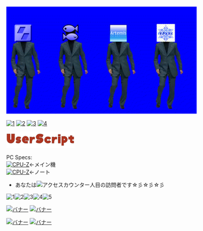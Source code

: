 [![新ADV島BB](image.gif)](ons_convlist.md)

[![1](https://web.archive.org/web/20100522220543im_/http://dietnavi.com/banner/120-60-3.gif)](https://www.youtube.com/watch?v=dQw4w9WgXcQ)
[![2](http://www.gendama.jp/img/invitation_banner23.gif)](https://www.youtube.com/watch?v=E9de-cmycx8)
[![3](http://img.pointi.jp/bn/bn120_60.gif)](https://www.youtube.com/watch?v=eYuUAGXN0KM)
[![4](https://www.chobirich.com/img/mypage/introduse/friend_120_60_b.gif)](https://www.youtube.com/watch?v=LLFhKaqnWwk)

[![us](image2.png)](https://github.com/Prince-of-sea/UserscriptWorks_mk2)

PC Specs:<br>
[![CPU-Z](https://valid.x86.fr/cache/banner/izbfap-2.png)](https://valid.x86.fr/izbfap)←メイン機<br>
[![CPU-Z](https://valid.x86.fr/cache/banner/4y8zvh-2.png)](https://valid.x86.fr/4y8zvh)←ノート<br>

- あなたは![アクセスカウンター](http://www.rays-counter.com/d505_f7_022/6241f4e53c2ce/)人目の訪問者です☆彡☆彡☆彡<br>

![1](http://www.rays-counter.com/images/counter_01.gif)![2](http://www.rays-counter.com/images/counter_02.gif)![3](http://www.rays-counter.com/images/counter_03.gif)![4](http://www.rays-counter.com/images/counter_04.gif)![5](http://www.rays-counter.com/images/counter_05.gif) 


[![バナー](http://www.alcot.biz/img/alban_01.jpg)](http://www.alcot.biz/)
[![バナー](http://qoo.amusecraft.com/banner.jpg)](http://qoo.amusecraft.com/)

[![バナー](http://kai-soft.jp/images/kai_banner.jpg)](http://kai-soft.jp/)
[![バナー](http://www.acaciasoft.jp/acaciabn.png)](http://www.acaciasoft.jp/)